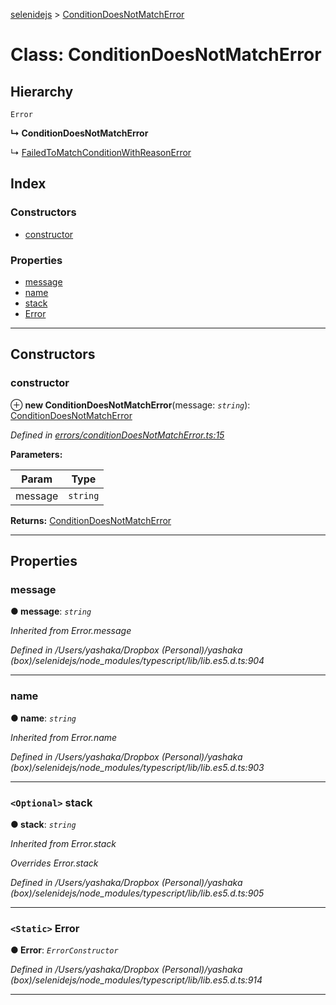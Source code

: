 [selenidejs](../README.md) > [ConditionDoesNotMatchError](../classes/conditiondoesnotmatcherror.md)

# Class: ConditionDoesNotMatchError

## Hierarchy

 `Error`

**↳ ConditionDoesNotMatchError**

↳  [FailedToMatchConditionWithReasonError](failedtomatchconditionwithreasonerror.md)

## Index

### Constructors

* [constructor](conditiondoesnotmatcherror.md#constructor)

### Properties

* [message](conditiondoesnotmatcherror.md#message)
* [name](conditiondoesnotmatcherror.md#name)
* [stack](conditiondoesnotmatcherror.md#stack)
* [Error](conditiondoesnotmatcherror.md#error)

---

## Constructors

<a id="constructor"></a>

###  constructor

⊕ **new ConditionDoesNotMatchError**(message: *`string`*): [ConditionDoesNotMatchError](conditiondoesnotmatcherror.md)

*Defined in [errors/conditionDoesNotMatchError.ts:15](https://github.com/KnowledgeExpert/selenidejs/blob/master/lib/errors/conditionDoesNotMatchError.ts#L15)*

**Parameters:**

| Param | Type |
| ------ | ------ |
| message | `string` |

**Returns:** [ConditionDoesNotMatchError](conditiondoesnotmatcherror.md)

___

## Properties

<a id="message"></a>

###  message

**● message**: *`string`*

*Inherited from Error.message*

*Defined in /Users/yashaka/Dropbox (Personal)/yashaka (box)/selenidejs/node_modules/typescript/lib/lib.es5.d.ts:904*

___
<a id="name"></a>

###  name

**● name**: *`string`*

*Inherited from Error.name*

*Defined in /Users/yashaka/Dropbox (Personal)/yashaka (box)/selenidejs/node_modules/typescript/lib/lib.es5.d.ts:903*

___
<a id="stack"></a>

### `<Optional>` stack

**● stack**: *`string`*

*Inherited from Error.stack*

*Overrides Error.stack*

*Defined in /Users/yashaka/Dropbox (Personal)/yashaka (box)/selenidejs/node_modules/typescript/lib/lib.es5.d.ts:905*

___
<a id="error"></a>

### `<Static>` Error

**● Error**: *`ErrorConstructor`*

*Defined in /Users/yashaka/Dropbox (Personal)/yashaka (box)/selenidejs/node_modules/typescript/lib/lib.es5.d.ts:914*

___

